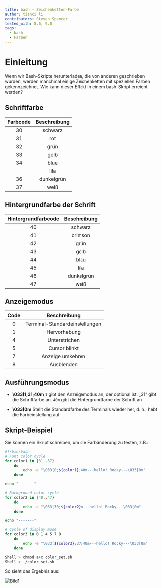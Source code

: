 ```yaml
---
title: bash — Zeichenketten-Farbe
author: tianci li
contributors: Steven Spencer
tested_with: 8.6, 9.0
tags:
  - bash
  - Farben
---
```


# Einleitung

Wenn wir Bash-Skripte herunterladen, die von anderen geschrieben wurden, werden manchmal einige Zeichenketten mit speziellen Farben gekennzeichnet. Wie kann dieser Effekt in einem bash-Skript erreicht werden?

## Schriftfarbe

| **Farbcode** | **Beschreibung** |
|:------------:|:----------------:|
|      30      |     schwarz      |
|      31      |       rot        |
|      32      |       grün       |
|      33      |       gelb       |
|      34      |       blue       |
|              |       lila       |
|      36      |    dunkelgrün    |
|      37      |       weiß       |

## Hintergrundfarbe der Schrift

| **Hintergrundfarbcode** | **Beschreibung** |
|:-----------------------:|:----------------:|
|           40            |     schwarz      |
|           41            |     crimson      |
|           42            |       grün       |
|           43            |       gelb       |
|           44            |       blau       |
|           45            |       lila       |
|           46            |    dunkelgrün    |
|           47            |       weiß       |

## Anzeigemodus

| **Code** |        **Beschreibung**        |
|:--------:|:------------------------------:|
|    0     | Terminal-Standardeinstellungen |
|    1     |          Hervorhebung          |
|    4     |         Unterstrichen          |
|    5     |         Cursor blinkt          |
|    7     |        Anzeige umkehren        |
|    8     |           Ausblenden           |

## Ausführungsmodus

* **\033[1;31;40m** `1` gibt den Anzeigemodus an, der optional ist. „31“ gibt die Schriftfarbe an. `40m` gibt die Hintergrundfarbe der Schrift an

* **\033[0m** Stellt die Standardfarbe des Terminals wieder her, d. h., hebt die Farbeinstellung auf

## Skript-Beispiel

Sie können ein Skript schreiben, um die Farbänderung zu testen, z.B.:

```bash
#!/bin/bash
# Font color cycle
for color1 in {31..37}
    do
        echo -e "\033[0;${color1};40m---hello! Rocky---\033[0m"
    done

echo "-------"

# Background color cycle
for color2 in {40..47}
    do
        echo -e "\033[30;${color2}m---hello! Rocky---\033[0m"
    done

echo "-------"

# Cycle of display mode
for color3 in 0 1 4 5 7 8
    do
        echo -e "\033[${color3};37;40m---hello! Rocky---\033[0m"
    done
```

```bash
Shell > chmod a+x color_set.sh
Shell > ./color_set.sh
```

So sieht das Ergebnis aus:

![Bild1](./images/string_color_image1.png)
